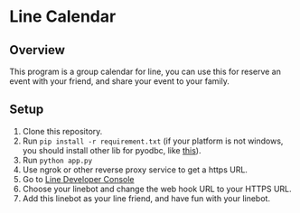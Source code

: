 # Line Calendar

## Overview
This program is a group calendar for line, 
you can use this for reserve an event with your friend,
and share your event to your family.

## Setup
1. Clone this repository.
2. Run `pip install -r requirement.txt`
(if your platform is not windows, you should install other
lib for pyodbc, like [this](https://stackoverflow.com/questions/35991403/pip-install-unroll-python-setup-py-egg-info-failed-with-error-code-1)).
3. Run `python app.py`
4. Use ngrok or other reverse proxy service
to get a https URL.
5. Go to [Line Developer Console](https://developers.line.biz/console/)
6. Choose your linebot and change the web hook URL 
to your HTTPS URL.
7. Add this linebot as your line friend, and have fun with your linebot.
